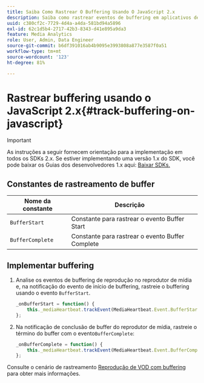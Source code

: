 ```yaml
---
title: Saiba Como Rastrear O Buffering Usando O JavaScript 2.x
description: Saiba como rastrear eventos de buffering em aplicativos de navegador (JS).
uuid: c380cf2c-7729-4d4a-a4da-581bd94a5896
exl-id: 62c1d5b4-2717-42b3-8343-d41e895a9da3
feature: Media Analytics
role: User, Admin, Data Engineer
source-git-commit: b6df391016ab4b9095e3993808a877e3587f0a51
workflow-type: tm+mt
source-wordcount: '123'
ht-degree: 81%

---
```


# Rastrear buffering usando o JavaScript 2.x{#track-buffering-on-javascript}

>[!IMPORTANT]
>
>As instruções a seguir fornecem orientação para a implementação em todos os SDKs 2.x. Se estiver implementando uma versão 1.x do SDK, você pode baixar os Guias dos desenvolvedores 1.x aqui: [Baixar SDKs.](/help/sdk-implement/download-sdks.md)

## Constantes de rastreamento de buffer

| Nome da constante | Descrição     |
|---|---|
| `BufferStart` | Constante para rastrear o evento Buffer Start |
| `BufferComplete` | Constante para rastrear o evento Buffer Complete |

## Implementar buffering

1. Analise os eventos de buffering de reprodução no reprodutor de mídia e, na notificação do evento de início de buffering, rastreie o buffering usando o evento `BufferStart`.

   ```js
   _onBufferStart = function() {
       this._mediaHeartbeat.trackEvent(MediaHeartbeat.Event.BufferStart);
   };
   ```

1. Na notificação de conclusão de buffer do reprodutor de mídia, rastreie o término do buffer com o evento`BufferComplete`:

   ```js
   _onBufferComplete = function() {
       this._mediaHeartbeat.trackEvent(MediaHeartbeat.Event.BufferComplete);
   };
   ```

Consulte o cenário de rastreamento [Reprodução de VOD com buffering](/help/sdk-implement/tracking-scenarios/vod-buffering.md) para obter mais informações.
